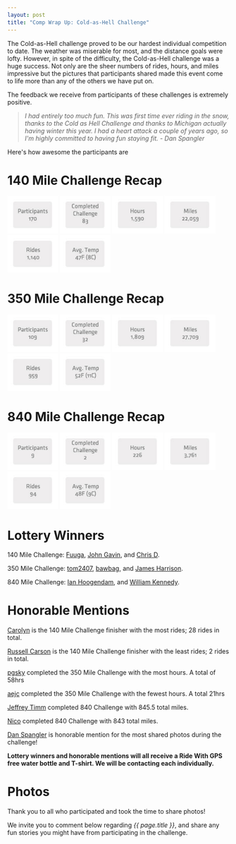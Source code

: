 ```yaml
---
layout: post
title: "Comp Wrap Up: Cold-as-Hell Challenge"
---
```

The Cold-as-Hell challenge proved to be our hardest individual competition to date. The weather was miserable for most, and the distance goals were lofty. However, in spite of the difficulty, the Cold-as-Hell challenge was a huge success. Not only are the sheer numbers of rides, hours, and miles impressive but the pictures that participants shared made this event come to life more than any of the others we have put on. 

The feedback we receive from participants of these challenges is extremely positive.
<blockquote><i>I had entirely too much fun. This was first time ever riding in the snow, thanks to the Cold as Hell Challenge and thanks to Michigan actually having winter this year. I had a heart attack a couple of years ago, so I'm highly committed to having fun staying fit. - Dan Spangler</i></blockquote>

Here's how awesome the participants are

<h1>140 Mile Challenge Recap</h1>
<img src="/images/post_images/140participants.jpg" width="115">
<img src="/images/post_images/140completed.jpg" width="115">
<img src="/images/post_images/140hours.jpg" width="115">
<img src="/images/post_images/140miles.jpg" width="115">
<img src="/images/post_images/140rides.jpg" width="115">
<img src="/images/post_images/140temp.jpg" width="115">
		 	 				
<h1>350 Mile Challenge Recap</h1>
<img src="/images/post_images/350participants.jpg" width="115">
<img src="/images/post_images/350completed.jpg" width="115">
<img src="/images/post_images/350hours.jpg" width="115">
<img src="/images/post_images/350miles.jpg" width="115">
<img src="/images/post_images/350rides.jpg" width="115">
<img src="/images/post_images/350temp.jpg" width="115">


<h1>840 Mile Challenge Recap</h1>
<img src="/images/post_images/840participants.jpg" width="115">
<img src="/images/post_images/840completed.jpg" width="115">
<img src="/images/post_images/840hours.jpg" width="115">
<img src="/images/post_images/840miles.jpg" width="115">
<img src="/images/post_images/840rides.jpg" width="115">
<img src="/images/post_images/840temp.jpg" width="115">

<h1>Lottery Winners</h1>
140 Mile Challenge: <a href="http://ridewithgps.com/users/129364">Fuuga</a>, <a href="http://ridewithgps.com/users/40573">John Gavin</a>, and <a href="http://ridewithgps.com/users/85494">Chris D</a>.

350 Mile Challenge: <a href="http://ridewithgps.com/users/113275">tom2407</a>, <a href="http://ridewithgps.com/users/36424">bawbag</a>, and <a href="http://ridewithgps.com/users/135992">James Harrison</a>.

840 Mile Challenge: <a href="http://ridewithgps.com/users/53888">Ian Hoogendam</a>, and <a href="http://ridewithgps.com/users/27508">William Kennedy</a>.

<h1>Honorable Mentions</h1>
<a href="http://ridewithgps.com/users/87123">Carolyn</a> is the 140 Mile Challenge finisher with the most rides; 28 rides in total.

<a href="http://ridewithgps.com/users/70375">Russell Carson</a> is the 140 Mile Challenge finisher with the least rides; 2 rides in total.

<a href="http://ridewithgps.com/users/29598">pgsky</a> completed the 350 Mile Challenge with the most hours. A total of 58hrs

<a href="http://ridewithgps.com/users/63332">aejc</a> completed the 350 Mile Challenge with the fewest hours. A total 21hrs

<a href="http://ridewithgps.com/users/95599">Jeffrey Timm</a> completed 840 Challenge with 845.5 total miles.

<a href="http://ridewithgps.com/users/57156">Nico</a> completed 840 Challenge with 843 total miles.

<a href="http://ridewithgps.com/users/118306">Dan Spangler</a> is honorable mention for the most shared photos during the challenge!

**Lottery winners and honorable mentions will all receive a Ride With GPS free water bottle and T-shirt. We will be contacting each individually.**

<h1>Photos</h1>
<div class="flickr-photoset" data-id="72157632916266955"></div>

Thank you to all who participated and took the time to share photos!

We invite you to comment below regarding *{{ page.title }}*, and share any fun stories you might have from participating in the challenge.

